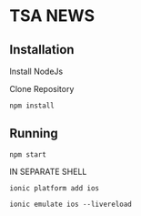 # TSA NEWS

## Installation

Install NodeJs

Clone Repository

```
npm install
```

## Running


```
npm start
```

IN SEPARATE SHELL

```
ionic platform add ios

ionic emulate ios --livereload
```